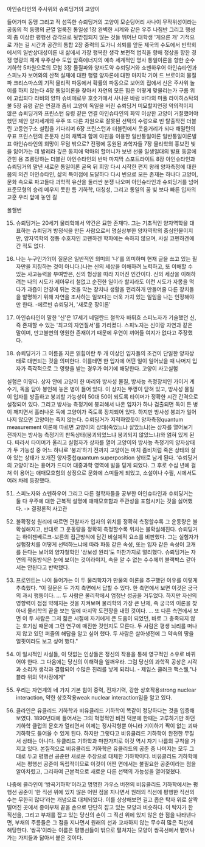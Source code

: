 아인슈타인의 주사위와 슈뢰딩거의 고양이

들어가며 동맹 그리고 적
		섬뜩한 슈뢰딩거의 고양이
		모순덩어리 사나이
		무작위성이라는 공동의 적
		동맹의 균열
		얼룩진 통일성
1장 완벽한 시계와 같은 우주
		나침반 그리고 행성의 춤
		이상한 평행선
		감각으로 뒷받침되지 않는 것들
		뛰어난 대학생
		'게으른 개'
		기적으로 가는 길
		시간과 공간의 통합
2장 중력의 도가니
		쇠퇴를 앞둔 제국의 수도에서
		빈학회에서의 일반상대성이론
		내 삶에서 가장 행복한 생각
		보편적 법칙을 향해
		정상을 향한 경쟁
		영광의 체계
		우주상수 도입
		암흑에너지의 예측
		세계적인 명사
		통일이론을 향한 순수 기하학
		5차원으로의 모험
3장 물질파와 양자도약
		슈뢰딩거와 쇼펜하우어
		아인슈타인과 스피노자
		보어와의 산책
		실재에 대한 행렬
		양자론에 대한 마지막 기여
		드 브로이의 물질파
		크리스마스의 기적
		물리적 파동에서 확률의 파동으로
		보어의 집에서
		신은 주사위 놀이를 하지 않는다
4장 통일이론을 찾아서
		자연의 모든 힘은 어떻게 맞물리는가
		구름 위에 고립되다
		라비의 양파
		슈비에로우 호숫가에서
		사나운 바람 바다의 미풀
		라이히스탁의 불
5장 유령 같은 연결과 좀비 고양이
		독일을 버린 슈뢰딩거
		미묘할지언정 악의적이지 않은
		슈뢰딩거와 프린스턴
		유령 같은 연결
		아인슈타인의 화약
		이상한 고양이 거절했어야 했던 제안
		양자세계와 우주
		또 다른 차원으로
		잘못된 선택의 수렁으로
		빈 탈출작전
		더블린 고등연구소 설립을 기다리며
6장 프린스턴과 더블린에서
		웃음거리가 되다
		해밀턴의 우표
		프린스턴의 은둔자
		신의 채찍과 함께
		아핀을 이용한 일반통일이론
		일반통일이론발표
		아인슈타인의 희망이 무덤 밖으로?
		전쟁에 동원된 과학자들
7장 물리학의 홍보전
		빛을 잃어가는 데 발레라
		깊은 동지애
		악마의 할머니가 보낸 선물
		일생일대의 발표
		동굴에 갇힌 용
		조롱당하는 더블린
		아인슈타인의 반박
		마지막 스포트라이트
8장 아인슈타인과 슈뢰딩거의 말년
		새로운 통일이론
		굴욕 뒤 희망
		다시 시작한 편지 왕래
		양자측정에 대한 봄의 의견
		아인슈타인, 삶의 특이점에 도달하다
		다시 빈으로
		모든 존재는 하나다
		고양이, 문화 속으로 파고들다
		과학적 유산을 둘러싼 분쟁
나오며 아인슈타인과 슈뢰딩거를 넘어
		표준모형의 승리
		메우지 못한 틈
		기하학, 대칭성, 그리고 통일의 꿈
		빛 보다 빠른 입자의 교훈
		우리 앞에 놓인 길
	

폴핼번



15. 슈뢰딩거는 20세기 물리학에서 약간은 묘한 존재다. 그는 기초적인 양자역학을 대표하는 슈뢰딩거 방정식을 만든 사람으로서 명실상부한 양자역학의 중심인물이지만, 양자역학의 정통 수호자인 코펜하겐 학파에는 속하지 않으며, 사실 코펜하겐에 간 적도 없다.

29. 나는 누구인가?(이 질문은 일반적인 의미의 '나'를 의미하며 현재 글을 쓰고 있는 필자만을 지칭하는 것이 아니다.)나는 신의 세상을 이해하려 노력하고, 또 이해할 수 있는 사고능력을 부여받은, 신의 형상을 따라 지어진 인간이다. 신의 세상을 이해하려는 나의 시도가 제아무리 철없고 순진한 일이라 할지라도 이런 시도가 자몽을 먹다가 과즙이 안경에 튀는 것을 막는 장치나 생활을 편리하개 만들어줄 다른 장치들을 발명하기 위해 자연을 조사하는 일보다는 더욱 가치 있는 일임을 나는 인정해야만 한다.
-에르빈 슈뢰딩거, '새로운 장이론'


41. 아인슈타인이 말한 '신'은 17세기 네덜란드 철학자 바뤼흐 스피노자가 기술했던 신, 즉 존재할 수 있는 '최고의 자연질서'를 가리켰다.
스피노자는 신이랑 자연과 같은 말이며, 만고불변의 영원한 존재이기 때문에 우연이 끼어들 여지가 없다고 주장했다.

45. 슈뢰딩거가 그 이름을 지은 얽힘이란 두 개 이상인 입자들의 조건이 단일한 양자상태로 대변되는 것을 의미한다. 이를테면 한 입자에 어떤 일이 일어났을 때 나머지 입자가 즉각적으로 그 영향을 받는 경우가 여기에 해당한다.
고양이 사고실험

실험은 이렇다. 상자 안에 고양이 한 마리와 방사성 물질, 방사능 측정장치인 가이거 계수기, 독을 담아 봉인해 놓은 병이 들어 있다. 이 상자는 뚜껑이 닫혀 있고, 방사성 물질이 입자를 방출하고 붕괴할 가능성이 50대 50이 되도록 타이머가 정확한 시간 간격으로 설정되어 있다. 그리고 방사능 측정기에 붕괴해서 나온 입자가 하나 검출되면 독이 든 병이 깨지면서 흘러나온 독에 고양이가 죽도록 장치되어 있다. 하지만 방사성 붕괴가 일어나지 않으면 고양이는 죽지 않는다. 슈뢰딩거가 지적하였듯이 양자측정quantum measurement 이론에 따르면 고양이의 상태(죽었느냐 살았느냐)는 상자를 열어보기 전까지는 방사능 측정기의 판독상태(붕괴되었느냐 붕괴되지 않았느냐)와 얽혀 있게 된다. 따라서 타이머가 울리고 실험자가 상자를 열어 고양이와 방사능 측정기의 양자상태가 두 가능성 중 어느 하나로 ‘붕괴’하기 전까지 고양이는 마치 좀비처럼 죽은 상태와 살아 있는 상태가 포개진 양자중첩quantum superposition 상태로 남게 된다. 
‘슈뢰딩거의 고양이’라는 용어가 드디어 대중과학 영역에 발을 딛게 되었다. 그 후로 수십 년에 걸쳐 이 용어는 애매모호함의 상징으로 문화에 스며들게 되었고, 소설이나 수필, 시에서도 여러 차례 등장했다.

51. 스피노자와 쇼펜하우어 그리고 다른 철학자들을 공부한 아인슈타인과 슈뢰딩거는 둘 다 우주에 대한 근복적 설명에 애매모호함과 주관성을 포함시키는 것을 싫어했다. -> 결정론적 사고관

53. 불확정성 원리에 따르면 관찰자가 입자의 위치를 정확히 측정할수록 그 운동량은 불확실해지고, 반대로 그 운동량을 정확히 측정할수록 위치는 불확실해진다.
 슈뢰딩거는 하이젠베르크-보른의 접근방식에 담긴 비실체적 요소를 비판했다. 그는 실험자가 실험장치를 어떻게 선택하느냐에 따라 파동 같은 속성, 또는 입자 같은 속성이 고개를 든다는 보어의 양자철학인 '상보성 원리'도 마찬가지로 멀리했다. 슈뢰딩거는 자연의 작동방식은 눈에 보이는 것이라야지, 속을 알 수 없는 수수께끼 블랙박스 같아서는 안된다고 반박했다.

63. 프로인트는 나이 들어가는 이 두 물리학자가 만물의 이론을 추구했던 이유를 이렇게 추측했다.
“이 질문은 두 가지 측면에서 답할 수 있다. 한 측면에서 보면 이것은 궁극의 과시 행동이다. ... 두 사람은 물리학에서 엄청난 성공을 거두었다. 하지만 자신의 영향력이 점점 약해지는 것을 지켜보며 물리학의 가장 큰 난제, 즉 궁극의 이론을 찾아내 물리학의 끝을 보는 일에 마지막 도전장을 내민 것이다. ... 또 다른 측면에서 보면 이 두 사람은 그저 젊은 시절에 자기에게 큰 도움이 되었던, 바로 그 충족되지 않는 호기심 때문에 그런 연구에 매진한 것인지도 모른다. 두 사람은 평생 뇌리를 떠나지 않고 있던 퍼즐의 해답을 알고 싶어 했다. 두 사람은 살아생전에 그 약속의 땅을 얼핏이라도 보고 싶어 했다."

71. 이 일시적인 사실들, 이 덧없는 인상들은 정신의 작용을 통해 영구적인 소유로 바뀌어야 한다. 그 다음에는 당신의 이해력을 일깨우라. 그럼 당신의 과학적 공상은 시각과 소리가 생각과 결합되어 수많은 진리를 낳게 되리니. - 제임스 클러크 맥스웰,"나블라 위의 약사장에게"

75. 우리는 자연계의 네 가지 기본 힘이 중력, 전자기력, 강한 상호작용strong nuclear interaction, 약한 상호작용weak nuclear interaction임을 알고 있다.

91. 클라인은 유클리드 기하학과 비유클리드 기하학이 똑같이 정당하다는 것을 입증해 보였다. 1890년대에 들어서는 그의 혁명적인 비전 덕분에 한때는 고루하기만 하던 기하학 클럽의 문호가 열리면서 이제는 정사각형뿐 아니라 기이하기 짝이 없는 괴짜 기하학도 들어올 수 있게 된다.
하지만 그렇다고 비유클리드 기하학이 완전한 무질서 상태는 아니다. 유클리드 기하학과 마찬가지로 이것 역시 자기 나름의 규칙을 가지고 있다. 본질적으로 비유클리드 기하학은 유클리드의 공준 중 나머지는 모두 그대로 두고 평행선 공준만 새로운 주장으로 대체한 기하학이다. 비유클리드 기하학에서는 평행선 공준이 독립적이므로 이것이 어떤 면에서는 불필요한 공준이라는 점을 알아차렸고, 그리하여 근본적으로 새로운 다른 선택의 가능성을 열어젖혔다.

나중에 클라인이 ‘쌍곡기하학’이라고 명명한 가우스 버전의 비유클리드 기하학에서는 평행선 공준이 ‘한 직선 위에 있지 않은 어떤 점을 지나면서 원래의 직선에 평행한 직선의 수는 무한히 많다’라는 개념으로 대체되었다. 이를 상상해보면 길고 좁은 탁자 위로 살짝 떨어진 곳에서 종이부채 끝을 손으로 단단히 잡고 있는 모양과 비슷하다. 이 탁자가 한 직선을, 그리고 부채를 잡고 있는 당신의 손이 그 직선 위에 있지 않은 한 점을 나타낸다면, 부채의 주름들은 그 점을 지나면서 원래의 선과 교차하지 않는 무수히 많은 직선에 해당한다. ‘쌍곡’이라는 이름은 평행선들이 밖으로 펼쳐지는 모양이 쌍곡선에서 뻗어나가는 가지들과 닮아서 붙은 것이다.


